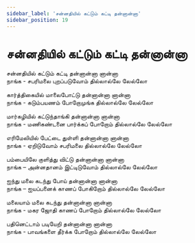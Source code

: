 ```yaml
---
sidebar_label: 'சன்னதியில் கட்டும் கட்டி தன்னான்னா'
sidebar_position: 19
---
```


# **சன்னதியில் கட்டும் கட்டி தன்னான்னா**


சன்னதியில் கட்டும் கட்டி தன்னான்னா னான்னா                   
நாங்க - சபரிமலை புறப்படுவோம் தில்லால்லே லேல்லோ

கார்த்திகையில் மாலைபோட்டு தன்னான்னா னான்னா                  
நாங்க - கடும்பயணம் போறோமுங்க தில்லால்லே லேல்லோ 

மார்கழியில் கட்டுந்தாங்கி தன்னான்னா னான்னா                
நாங்க - மணிகண்டனை பார்க்கப் போறோம் தில்லால்லே லேல்லோ 

எரிமேலியில் பேட்டை துள்ளி தன்னான்னா னான்னா                  
நாங்க - ஏறிடுவோம் சபரிமலை தில்லால்லே லேல்லோ 

பம்பையிலே குளித்து விட்டு தன்னான்னா னான்னா                    
நாங்க – அன்னதானம் இட்டிடுவோம் தில்லால்லே லேல்லோ 

ஐந்து மலை கடந்து போய் தன்னான்னா னான்னா                              
நாங்க – ஐயப்பனைக் காணப் போகிறோம் தில்லால்லே லேல்லோ

மலையாம் மலை கடந்து தன்னான்னா னான்னா                               
நாங்க - மகர ஜோதி காணப் போறோம் தில்லால்லே லேல்லோ 

பதினெட்டாம் படியேறி தன்னான்னா னான்னா                                      
நாங்க - பாவங்களை தீர்க்க போறோம் தில்லால்லே லேல்லோ